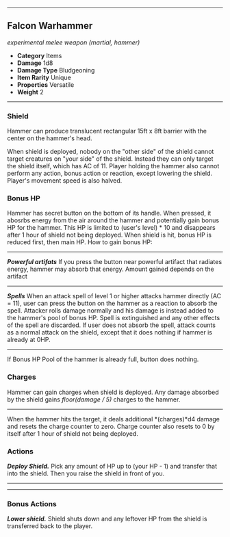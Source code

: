 ___
## Falcon Warhammer
*experimental melee weapon (martial, hammer)*
- **Category** Items
- **Damage** 1d8
- **Damage Type** Bludgeoning
- **Item Rarity** Unique
- **Properties** Versatile
- **Weight** 2
___
### Shield
Hammer can produce translucent rectangular 15ft x 8ft barrier with the center on the hammer's head.

When shield is deployed, nobody on the "other side" of the shield cannot target creatures on "your side" of the shield. Instead they can only target the shield itself, which has AC of 11. Player holding the hammer also cannot perform any action, bonus action or reaction, except lowering the shield. Player's movement speed is also halved.

### Bonus HP
Hammer has secret button on the bottom of its handle. When pressed, it abosrbs energy from the air around the hammer and potentially gain bonus HP for the hammer. This HP is limited to (user's level) * 10 and disappears after 1 hour of shield not being deployed. When shield is hit, bonus HP is reduced first, then main HP. How to gain bonus HP:
___
***Powerful artifats*** If you press the button near powerful artifact that radiates energy, hammer may absorb that energy. Amount gained depends on the artifact
___
***Spells*** When an attack spell of level 1 or higher attacks hammer directly (AC = 11), user can press the button on the hammer as a reaction to absorb the spell. Attacker rolls damage normally and his damage is instead added to the hammer's pool of bonus HP. Spell is extinguished and any other effects of the spell are discarded. If user does not absorb the spell, attack counts as a normal attack on the shield, except that it does nothing if hammer is already at 0HP.
___
If Bonus HP Pool of the hammer is already full, button does nothing.
### Charges
Hammer can gain charges when shield is deployed. Any damage absorbed by the shield gains 
*floor(damage / 5)* charges to the hammer.
___
When the hammer hits the target, it deals additional *(charges)*d4 damage and resets the charge counter to zero. Charge counter also resets to 0 by itself after 1 hour of shield not being deployed.

### Actions
***Deploy Shield.*** Pick any amount of HP up to (your HP - 1) and transfer that into the shield. Then you raise the shield in front of you.   
___
___
### Bonus Actions
***Lower shield.*** Shield shuts down and any leftover HP from the shield is transferred back to the player.